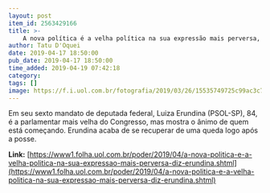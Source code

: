```yaml
---
layout: post
item_id: 2563429166
title: >-
    A nova política é a velha política na sua expressão mais perversa, diz Erundina
author: Tatu D'Oquei
date: 2019-04-17 18:50:00
pub_date: 2019-04-17 18:50:00
time_added: 2019-04-19 07:42:18
category: 
tags: []
image: https://f.i.uol.com.br/fotografia/2019/03/26/15535749725c99ac3c74be6_1553574972_3x2_rt.jpg
---
```


Em seu sexto mandato de deputada federal, Luiza Erundina (PSOL-SP), 84, é a parlamentar mais velha do Congresso, mas mostra o ânimo de quem está começando. Erundina acaba de se recuperar de uma queda logo após a posse.

**Link:** [https://www1.folha.uol.com.br/poder/2019/04/a-nova-politica-e-a-velha-politica-na-sua-expressao-mais-perversa-diz-erundina.shtml](https://www1.folha.uol.com.br/poder/2019/04/a-nova-politica-e-a-velha-politica-na-sua-expressao-mais-perversa-diz-erundina.shtml)

